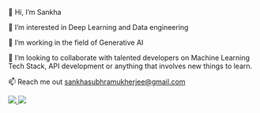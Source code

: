 👋 Hi, I’m Sankha

👀 I’m interested in Deep Learning and Data engineering

🌱 I’m working in the field of Generative AI

💞️ I’m looking to collaborate with talented developers on Machine Learning Tech Stack, API development or anything that involves new things to learn.

📫 Reach me out sankhasubhramukherjee@gmail.com

<a href="https://github.com/SANKHA1">
  <img src="https://github-readme-stats.vercel.app/api/top-langs/?username=SANKHA1&layout=compact&theme=dracula" />
</a>




<a href="https://github.com/SANKHA1">
   <img src="https://github-readme-stats.vercel.app/api?username=SANKHA1&show_icons=true&count_private=true&theme=dracula" />

</a>
